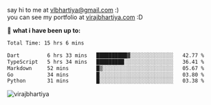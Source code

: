 say hi to me at [vlbhartiya@gmail.com](mailto:vlbhartiya@gmail.com) :)<br/>
you can see my portfolio at [virajbhartiya.com](https://virajbhartiya.com) :D<br/>


🚀 **what i have been up to:**

<!--START_SECTION:waka-->

```txt
Total Time: 15 hrs 6 mins

Dart         6 hrs 33 mins   ██████████▓░░░░░░░░░░░░░░   42.77 %
TypeScript   5 hrs 34 mins   █████████░░░░░░░░░░░░░░░░   36.41 %
Markdown     52 mins         █▒░░░░░░░░░░░░░░░░░░░░░░░   05.67 %
Go           34 mins         █░░░░░░░░░░░░░░░░░░░░░░░░   03.80 %
Python       31 mins         █░░░░░░░░░░░░░░░░░░░░░░░░   03.38 %
```

<!--END_SECTION:waka-->

<p align="left"> <img src="https://komarev.com/ghpvc/?username=virajbhartiya&color=blue" alt="virajbhartiya" /> </p>
